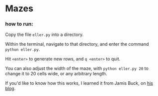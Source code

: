 # Mazes

### how to run:

Copy the file `eller.py` into a directory.

Within the terminal, navigate to that directory, and enter the command `python eller.py`.

Hit `<enter>` to generate new rows, and `q <enter>` to quit.

You can also adjust the width of the maze, with `python eller.py 20` to change it to 20 cells wide, or any arbitrary length.

If you'd like to know how this works, I learned it from Jamis Buck, on [his blog](http://weblog.jamisbuck.org/2010/12/29/maze-generation-eller-s-algorithm).
